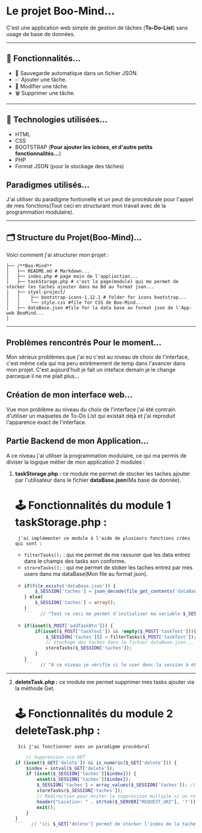 #  Le projet Boo-Mind... 

C'est une application web simple de gestion de tâches (**To-Do-List**) sans usage de base de données.

---

## 🚀 Fonctionnalités...

- 💾 Sauvegarde automatique dans un fichier JSON.
- ✅ Ajouter une tâche.
- 📝 Modifier une tâche.
- 🗑️ Supprimer une tâche.

---

## 🧰 Technologies utilisées...

- HTML
- CSS
- BOOTSTRAP (**Pour ajouter les icônes, et d'autre petits fonctionnalités...**)
- PHP
- Format JSON (pour le stockage des tâches)

## Paradigmes utilisés...

J'ai utiliser du paradigme fontionelle et un peut de procédurale pour l'appel de mes fonctions(Tout ceci en structurant mon travail avec de la programmation modulaire).

---
## 🗂️ Structure du Projet(**Boo-Mind**)...

Voici comment j'ai structurer mon projet :

```
├── /**Boo-Mind**
│   ├── README.md # Markdown...
│   ├── index.php # page main de l'appliaction...
│   ├── taskStorage.php # c'est la page(module) qui me permet de stocker les taches ajouter dans ma Bd au format json...
│   ├── styel-project/
│   │    ├── bootstrap-icons-1.12.1 # folder for icons bootstrap...
│   │    └── style.css #file for CSS de Boo-Mind...
│   ├── dataBase.json #file for la data base au format json de l'App-web BooMind...
│ 
```
---
## Problèmes rencontrés Pour le moment...

Mon sérieux problèmes que j'ai eu c'est au niveau de choix de l'interface, c'est même cela qui ma peru extrêmement de temp dans l'avancer dans mon projet. C'est aujourd'huit je fait un inteface demain je le change parceque il ne me plait plus... 

## Création de mon interface web...

Vue mon problème au niveau du choix de l'interface j'ai été contrain d'utiliser un maquetes de To-Do List qui existait déjà et j'ai reproduit l'apparence exact de l'interface.

## Partie Backend de mon Application...

A ce niveau j'ai utiliser la programmation modulaire, ce qui ma permis de diviser la logique métier de mon application 2 modules :
1. **taskStorage.php :** ce module me permet de stocker les taches ajouter par l'utilisateur dans le fichier **dataBase.json**(Ma base de donnée).

    # 🕹️ Fonctionnalités du module 1 **taskStorage.php :**
        j'ai implémenter ce module à l'aide de plusieurs fonctions crées qui sont :
    - `filterTasks();` : qui me permet de me rassurer que les data entrez dans le champs des tasks son conforme.
    -  `stroreTasks();` : qui me permet de stoker les taches entrez par mes users dans ma dataBase(Mon file au format json).
    -   ```php
        if(file_exists('dataBase.json')) {
            $_SESSION['taches'] = json_decode(file_get_contents('dataBase.json'), true);
        } else{
            $_SESSION['taches'] = array();
        }
        ```   // "Tout ce ceci me permet d'initialiser ma variable $_SESSION['taches']"
    -   ```php
        if(isset($_POST['addTaskBtn'])) {
            if(isset($_POST['taskText']) && !empty($_POST['taskText'])){
                $_SESSION['taches'][] = filterTasks($_POST['taskText']);
                // stockage des taches dans le fichier dataBase.json...
                storeTasks($_SESSION['taches']);
            }    
        }
        ```   // "A ce niveau je vérifie si le user donc la session à été créer lors du lancement de son Browser à bien remplit une tache et qu'il à soumit le bouton ['addTaskBtn'], si cela étant bien faite je stock d'abord la tache dans le dernier item du array $_SESSION['taches'] grace à l'intruction [$_SESSION['taches'][] = filterTasks($_POST['taskText']);] et puis j'appelle ma fonction `stroreTasks();` pour stocker la tache dans dataBase.json."

---
2. **deleteTask.php :** ce module me permet supprimer mes tasks ajouter via la méthode Get. 

    # 🕹️ Fonctionnalités du module 2 **deleteTask.php :**
        Ici j'ai fonctionner avec un paradigme procédural
    ```php
        // Suppression via GET
    if (isset($_GET['delete']) && is_numeric($_GET['delete'])) {
        $index = intval($_GET['delete']);
        if (isset($_SESSION['taches'][$index])) {
            unset($_SESSION['taches'][$index]);
            $_SESSION['taches'] = array_values($_SESSION['taches']); // Réindexation
            storeTasks($_SESSION['taches']);
            // Redirection pour éviter la suppression multiple si on recharge la page
            header("Location: " . strtok($_SERVER["REQUEST_URI"], '?'));
            exit();
        }
    }
    ```   // "ici $_GET['delete'] permet de stocker l'index de la tache à modifier, puis on vérifie son existance ensuite je le convertir en un no,bre entie à l'aide la fonction `intval();` pour la sécurité dans le cas où il peut etre un string; puis une fois que c'est j'indexe le tableau contenu dans la session pour avoir la tache à supprimer(en controlant quel existe dans le tableau de session, une fois quelle existe je là supprime, ensuite à l'aide de la fonction `array_values();` je réindexe tout le tableau car j'ai un nouveau tableau et afin je restocke en base de donnée.)"